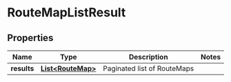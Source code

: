 # RouteMapListResult

## Properties
Name | Type | Description | Notes
------------ | ------------- | ------------- | -------------
**results** | [**List&lt;RouteMap&gt;**](RouteMap.md) | Paginated list of RouteMaps | 

